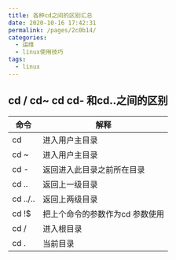 ```yaml
---
title: 各种cd之间的区别汇总
date: 2020-10-16 17:42:31
permalink: /pages/2c0b14/
categories:
  - 运维
  - linux使用技巧
tags:
  - linux
---
```

## cd / cd~ cd cd- 和cd..之间的区别
命令|  解释
-|-
cd     |   进入用户主目录 
cd ~   |  进入用户主目录 
cd -    |  返回进入此目录之前所在目录 
cd ..    | 返回上一级目录 
cd ../..  |返回上两级目录 
cd !$    |把上个命令的参数作为cd 参数使用 
cd /      |进入根目录
cd .      |当前目录